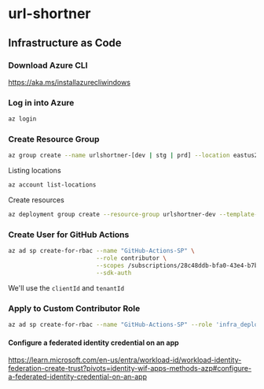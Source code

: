 # url-shortner

## Infrastructure as Code

### Download Azure CLI

https://aka.ms/installazurecliwindows

### Log in into Azure

```bash
az login
```

### Create Resource Group

```bash
az group create --name urlshortner-[dev | stg | prd] --location eastus2
```

Listing locations

```bash
az account list-locations
```

Create resources

```bash
az deployment group create --resource-group urlshortner-dev --template-file .\infrastructure\main.bicep
```


### Create User for GitHub Actions

```bash
az ad sp create-for-rbac --name "GitHub-Actions-SP" \
                         --role contributor \
                         --scopes /subscriptions/28c48ddb-bfa0-43e4-b7b4-ed7de0f35be3 \
                         --sdk-auth
```

We'll use the `clientId` and `tenantId`

### Apply to Custom Contributor Role

```bash
az ad sp create-for-rbac --name "GitHub-Actions-SP" --role 'infra_deploy' --scopes /subscriptions/28c48ddb-bfa0-43e4-b7b4-ed7de0f35be3 --sdk-auth
```

#### Configure a federated identity credential on an app

https://learn.microsoft.com/en-us/entra/workload-id/workload-identity-federation-create-trust?pivots=identity-wif-apps-methods-azp#configure-a-federated-identity-credential-on-an-app